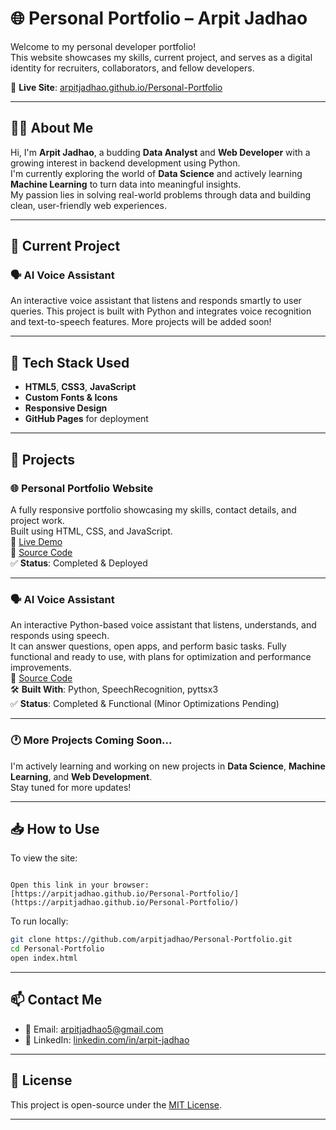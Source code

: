 # 🌐 Personal Portfolio – Arpit Jadhao

Welcome to my personal developer portfolio!  
This website showcases my skills, current project, and serves as a digital identity for recruiters, collaborators, and fellow developers.

🔗 **Live Site**: [arpitjadhao.github.io/Personal-Portfolio](https://arpitjadhao.github.io/Personal-Portfolio)

---

## 👨‍💻 About Me

Hi, I'm **Arpit Jadhao**, a budding **Data Analyst** and **Web Developer** with a growing interest in backend development using Python.  
I'm currently exploring the world of **Data Science** and actively learning **Machine Learning** to turn data into meaningful insights.  
My passion lies in solving real-world problems through data and building clean, user-friendly web experiences.

---

## 🚀 Current Project

### 🗣️ AI Voice Assistant  
An interactive voice assistant that listens and responds smartly to user queries. This project is built with Python and integrates voice recognition and text-to-speech features. More projects will be added soon!

---

## 🧰 Tech Stack Used

- **HTML5**, **CSS3**, **JavaScript**
- **Custom Fonts & Icons**
- **Responsive Design**
- **GitHub Pages** for deployment

---

## 🚀 Projects

### 🌐 Personal Portfolio Website  
A fully responsive portfolio showcasing my skills, contact details, and project work.  
Built using HTML, CSS, and JavaScript.  
🔗 [Live Demo](https://arpitjadhao.github.io/Personal-Portfolio)  
📁 [Source Code](https://github.com/arpitjadhao/Personal-Portfolio)  
✅ **Status**: Completed & Deployed

---

### 🗣️ AI Voice Assistant  
An interactive Python-based voice assistant that listens, understands, and responds using speech.  
It can answer questions, open apps, and perform basic tasks. Fully functional and ready to use, with plans for optimization and performance improvements.  
📁 [Source Code](https://github.com/arpitjadhao/AI-Voice-Assistant)  
🛠️ **Built With**: Python, SpeechRecognition, pyttsx3  
✅ **Status**: Completed & Functional (Minor Optimizations Pending)

---

### 🕐 More Projects Coming Soon...  
I'm actively learning and working on new projects in **Data Science**, **Machine Learning**, and **Web Development**.  
Stay tuned for more updates!

---

## 📥 How to Use

To view the site:

```

Open this link in your browser:
[https://arpitjadhao.github.io/Personal-Portfolio/](https://arpitjadhao.github.io/Personal-Portfolio/)

````

To run locally:

```bash
git clone https://github.com/arpitjadhao/Personal-Portfolio.git
cd Personal-Portfolio
open index.html
````

---

## 📫 Contact Me

* 📧 Email: [arpitjadhao5@gmail.com](mailto:arpitjadhao5@gmail.com)
* 💼 LinkedIn: [linkedin.com/in/arpit-jadhao](https://www.linkedin.com/in/arpit-jadhao/)

---

## 📄 License

This project is open-source under the [MIT License](LICENSE).

---
